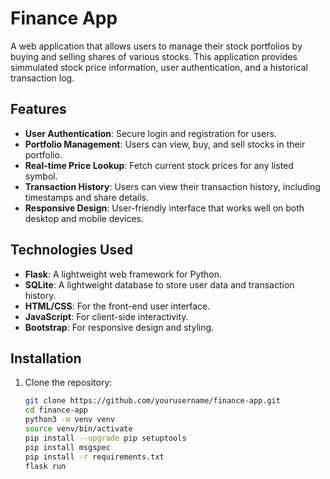 # Finance App

A web application that allows users to manage their stock portfolios by buying and selling shares of various stocks. This application provides simmulated stock price information, user authentication, and a historical transaction log.

## Features

- **User Authentication**: Secure login and registration for users.
- **Portfolio Management**: Users can view, buy, and sell stocks in their portfolio.
- **Real-time Price Lookup**: Fetch current stock prices for any listed symbol.
- **Transaction History**: Users can view their transaction history, including timestamps and share details.
- **Responsive Design**: User-friendly interface that works well on both desktop and mobile devices.

## Technologies Used

- **Flask**: A lightweight web framework for Python.
- **SQLite**: A lightweight database to store user data and transaction history.
- **HTML/CSS**: For the front-end user interface.
- **JavaScript**: For client-side interactivity.
- **Bootstrap**: For responsive design and styling.

## Installation

1. Clone the repository:
   ```bash
   git clone https://github.com/yourusername/finance-app.git
   cd finance-app
   python3 -m venv venv
   source venv/bin/activate
   pip install --upgrade pip setuptools
   pip install msgspec
   pip install -r requirements.txt
   flask run
